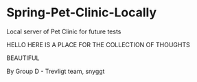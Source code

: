 # Spring-Pet-Clinic-Locally
Local server of Pet Clinic for future tests



HELLO HERE IS A PLACE FOR THE COLLECTION OF THOUGHTS

BEAUTIFUL 


By Group D - Trevligt team, snyggt

